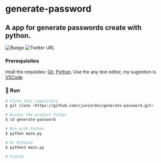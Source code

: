 # generate-password

## A app for generate passwords create with python.

![Badge](https://img.shields.io/badge/python-v3-<#0470AD>)
![Twitter URL](https://img.shields.io/twitter/url?style=social&url=https%3A%2F%2Ftwitter.com%2Fcjuniordev)

### Prerequisites

Intall the requisites:
[Git](https://git-scm.com), [Python](https://www.python.org/). 
Use the any text editor, my sugestion is [VSCode](https://code.visualstudio.com/)

### 🎲 Run

```bash
# Clone this repository
$ git clone <https://github.com/cjuniordev/generate-password.git>

# Access the project folder
$ cd generate-password

# Run with Python
$ python main.py

# Or Python3
$ python3 main.py

# Finish
```
